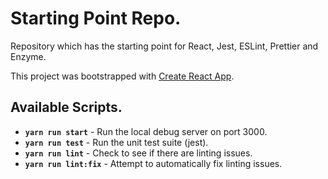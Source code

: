 # Starting Point Repo.

Repository which has the starting point for React, Jest, ESLint, Prettier and Enzyme.



This project was bootstrapped with [Create React App](https://github.com/facebook/create-react-app).

## Available Scripts.

- **`yarn run start`** - Run the local debug server on port 3000.
- **`yarn run test`** - Run the unit test suite (jest).
- **`yarn run lint`** - Check to see if there are linting issues.
- **`yarn run lint:fix`** - Attempt to automatically fix linting issues.